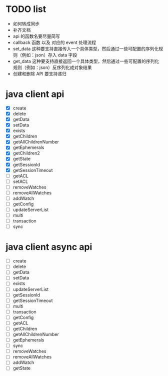 # TODO list
- 如何转成同步
- 补齐文档
- api 的函数名要尽量简写
- callback 函数 以及 对应的 event 处理流程
- set_data 这种要支持直接传入一个具体类型，然后通过一些可配置的序列化规则（例如：json）存入 data 字段
- get_data 这种要支持直接返回一个具体类型，然后通过一些可配置的序列化规则（例如：json）反序列化成对象结果
- 创建和删除 API 要支持递归

# java client api
- [x] create
- [x] delete
- [x] getData
- [x] setData
- [x] exists
- [x] getChildren
- [x] getAllChildrenNumber
- [x] getEphemerals
- [x] getChildren2
- [x] getState
- [x] getSessionId
- [x] getSessionTimeout
- [ ] getACL
- [ ] setACL
- [ ] removeWatches
- [ ] removeAllWatches
- [ ] addWatch
- [ ] getConfig
- [ ] updateServerList
- [ ] multi
- [ ] transaction
- [ ] sync

# java client async api
- [ ] create
- [ ] delete
- [ ] getData
- [ ] setData
- [ ] exists
- [ ] updateServerList
- [ ] getSessionId
- [ ] getSessionTimeout
- [ ] multi
- [ ] transaction
- [ ] getConfig
- [ ] getACL
- [ ] getChildren
- [ ] getAllChildrenNumber
- [ ] getEphemerals
- [ ] sync
- [ ] removeWatches
- [ ] removeAllWatches
- [ ] addWatch
- [ ] getState